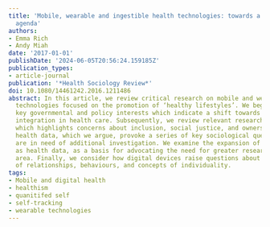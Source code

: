 ```yaml
---
title: 'Mobile, wearable and ingestible health technologies: towards a critical research
  agenda'
authors:
- Emma Rich
- Andy Miah
date: '2017-01-01'
publishDate: '2024-06-05T20:56:24.159185Z'
publication_types:
- article-journal
publication: '*Health Sociology Review*'
doi: 10.1080/14461242.2016.1211486
abstract: In this article, we review critical research on mobile and wearable health
  technologies focused on the promotion of ‘healthy lifestyles’. We begin by discussing
  key governmental and policy interests which indicate a shift towards greater digital
  integration in health care. Subsequently, we review relevant research literature,
  which highlights concerns about inclusion, social justice, and ownership of mobile
  health data, which we argue, provoke a series of key sociological questions that
  are in need of additional investigation. We examine the expansion of what counts
  as health data, as a basis for advocating the need for greater research into this
  area. Finally, we consider how digital devices raise questions about the reconfiguration
  of relationships, behaviours, and concepts of individuality.
tags:
- Mobile and digital health
- healthism
- quanitifed self
- self-tracking
- wearable technologies
---
```

